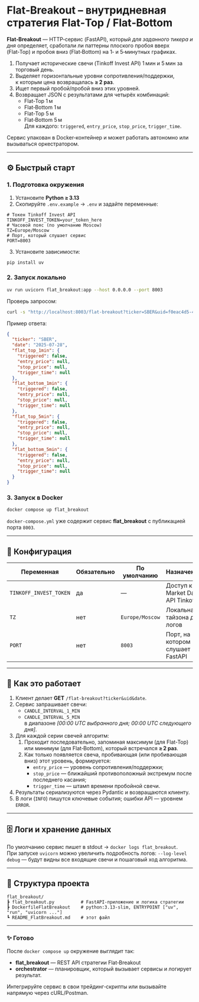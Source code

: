 

# Flat‑Breakout – внутридневная стратегия Flat‑Top / Flat‑Bottom

**Flat‑Breakout** — HTTP‑сервис (FastAPI), который *для заданного тикера и дня* определяет, сработали ли паттерны плоского пробоя вверх (Flat‑Top) и пробоя вниз (Flat‑Bottom) на 1‑ и 5‑минутных графиках.

1. Получает исторические свечи (Tinkoff Invest API) 1 мин и 5 мин за торговый день.
2. Выделяет горизонтальные уровни сопротивления/поддержки, к которым цена возвращалась **≥ 2 раз**.
3. Ищет первый пробой/пробой вниз этих уровней.
4. Возвращает JSON с результатами для четырёх комбинаций:
   * Flat‑Top 1 м
   * Flat‑Bottom 1 м
   * Flat‑Top 5 м
   * Flat‑Bottom 5 м  
   Для каждого: `triggered`, `entry_price`, `stop_price`, `trigger_time`.

Сервис упакован в Docker‑контейнер и может работать автономно или вызываться оркестратором.

---

## ⚙️ Быстрый старт

### 1. Подготовка окружения

1. Установите **Python ≥ 3.13**
2. Скопируйте `.env.example` → `.env` и задайте переменные:

```dotenv
# Токен Tinkoff Invest API
TINKOFF_INVEST_TOKEN=your_token_here
# Часовой пояс (по умолчанию Moscow)
TZ=Europe/Moscow
# Порт, который слушает сервис
PORT=8003
```

3. Установите зависимости:

```bash
pip install uv
```

### 2. Запуск локально

```bash
uv run uvicorn flat_breakout:app --host 0.0.0.0 --port 8003
```

Проверь запросом:

```bash
curl -s "http://localhost:8003/flat-breakout?ticker=SBER&uid=f0eac4d5-4753-4c05-857e-676f25c18e68&date=2025-07-28"
```

Пример ответа:

```json
{
  "ticker": "SBER",
  "date": "2025-07-28",
  "flat_top_1min": {
    "triggered": false,
    "entry_price": null,
    "stop_price": null,
    "trigger_time": null
  },
  "flat_bottom_1min": {
    "triggered": false,
    "entry_price": null,
    "stop_price": null,
    "trigger_time": null
  },
  "flat_top_5min": {
    "triggered": false,
    "entry_price": null,
    "stop_price": null,
    "trigger_time": null
  },
  "flat_bottom_5min": {
    "triggered": false,
    "entry_price": null,
    "stop_price": null,
    "trigger_time": null
  }
}
```

### 3. Запуск в Docker

```bash
docker compose up flat_breakout
```

`docker-compose.yml` уже содержит сервис **flat_breakout** с публикацией порта `8003`.

---

## 🧰 Конфигурация

| Переменная              | Обязательно | По умолчанию    | Назначение                              |
| ----------------------- | ----------- | --------------- | --------------------------------------- |
| `TINKOFF_INVEST_TOKEN`  | да          | —               | Доступ к Market Data API Tinkoff        |
| `TZ`                    | нет         | `Europe/Moscow` | Локальная тайзона для логов             |
| `PORT`                  | нет         | `8003`          | Порт, на котором слушает FastAPI        |

---

## 🔄 Как это работает

1. Клиент делает **GET** `/flat-breakout?ticker&uid&date`.
2. Сервис запрашивает свечи:
   * `CANDLE_INTERVAL_1_MIN`
   * `CANDLE_INTERVAL_5_MIN`  
   в диапазоне *[00:00 UTC выбранного дня; 00:00 UTC следующего дня]*.
3. Для каждой серии свечей алгоритм:
   1. Проходит последовательно, запоминая максимум (для Flat‑Top) или минимум (для Flat‑Bottom), который встречался **≥ 2 раз**.
   2. Как только появляется свеча, пробивающая (или пробивающая вниз) этот уровень, формируется:
      * `entry_price` — уровень сопротивления/поддержки;
      * `stop_price` — ближайший противоположный экстремум после последнего касания;
      * `trigger_time` — штамп времени пробойной свечи.
4. Результаты сериализуются через Pydantic и возвращаются клиенту.
5. В логи (`INFO`) пишутся ключевые события; ошибки API — уровнем `ERROR`.

---

## 🗄️ Логи и хранение данных

По умолчанию сервис пишет в stdout → `docker logs flat_breakout`.  
При запуске `uvicorn` можно увеличить подробность логов: `--log-level debug` — будут видны все входящие свечи и пошаговый ход алгоритма.

---

## 📂 Структура проекта

```
flat_breakout/
┣ flat_breakout.py          # FastAPI‑приложение и логика стратегии
┣ DockerfileFlatBreakout    # python:3.13‑slim, ENTRYPOINT ["uv", "run", "uvicorn ..."]
┗ README_FlatBreakout.md    # этот файл
```

---

### ✨ Готово

После `docker compose up` окружение выглядит так:

* **flat_breakout** — REST API стратегии Flat‑Breakout
* **orchestrator** — планировщик, который вызывает сервисы и логирует результат.

Интегрируйте сервис в свои трейдинг‑скрипты или вызывайте напрямую через cURL/Postman.
